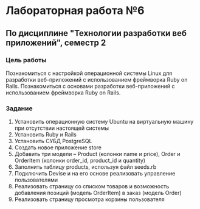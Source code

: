 # Лабораторная работа №6 #
## По дисциплине "Технологии разработки веб приложений", семестр 2 ##

### Цель работы ###
Познакомиться с настройкой операционной системы Linux для разработки веб-приложений с использованием фреймворка Ruby on Rails. Познакомиться с основами разработки веб-приложений с использованием фреймворка Ruby on Rails.

### Задание ###
1.	Установить операционную систему Ubuntu на виртуальную машину при отсутствии настоящей системы
1.	Установить Ruby и Rails
1.	Установить СУБД PostgreSQL
1.	Создать новое приложение store
1.	Добавить три модели – Product (колонки name и price), Order и OrderItem (колонки order_id, product_id и quantity)
1.	Заполнить таблицу products, используя файл seeds.rb
1.	Подключить Devise и на его основе реализовать управление пользователями
1.	Реализовать страницу со списком товаров и возможность добавления позиций (модель OrderItem) в заказ (модель Order)
1.	Реализовать страницу просмотра корзины пользователя
